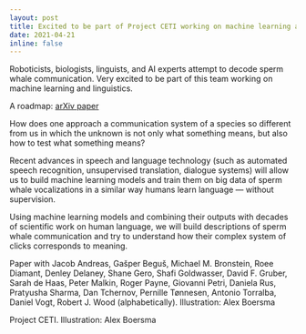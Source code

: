 ```yaml
---
layout: post
title: Excited to be part of Project CETI working on machine learning and linguistics towards decoding sperm whale communication
date: 2021-04-21
inline: false
---
```


Roboticists, biologists, linguists, and AI experts attempt to decode sperm whale communication. Very excited to be part of this team working on machine learning and linguistics.

A roadmap: [arXiv paper](https://arxiv.org/abs/2104.08614)

How does one approach a communication system of a species so different from us in which the unknown is not only what something means, but also how to test what something means? 

Recent advances in speech and language technology (such as automated speech recognition, unsupervised translation, dialogue systems) will allow us to build machine learning models and train them on big data of sperm whale vocalizations in a similar way humans learn language — without supervision.

Using machine learning models and combining their outputs with decades of scientific work on human language, we will build descriptions of sperm whale communication and try to understand how their complex system of clicks corresponds to meaning.

Paper with Jacob Andreas, Gašper Beguš, Michael M. Bronstein, Roee Diamant, Denley Delaney, Shane Gero, Shafi Goldwasser, David F. Gruber, Sarah de Haas, Peter Malkin, Roger Payne, Giovanni Petri, Daniela Rus, Pratyusha Sharma, Dan Tchernov, Pernille Tønnesen, Antonio Torralba, Daniel Vogt, Robert J. Wood (alphabetically). Illustration: Alex Boersma


<div class="row">
    <div class="col-sm mt-3 mt-md-0">
        <img class="img-fluid rounded z-depth-1" src="{{ '/assets/img/ceti.png' | relative_url }}" alt="" title="example image"/>
    </div>
</div>
<div class="caption">
    Project CETI. Illustration: Alex Boersma
</div>
